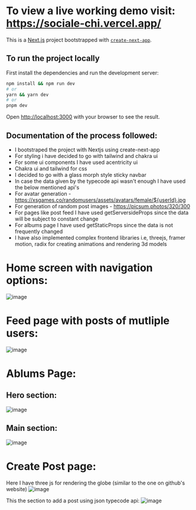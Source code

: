 # To view a live working demo visit: https://sociale-chi.vercel.app/

This is a [Next.js](https://nextjs.org/) project bootstrapped with [`create-next-app`](https://github.com/vercel/next.js/tree/canary/packages/create-next-app).

## To run the project locally

First install the dependencies and run the development server:

```bash
npm install && npm run dev
# or
yarn && yarn dev
# or
pnpm dev
```

Open [http://localhost:3000](http://localhost:3000) with your browser to see the result.

## Documentation of the process followed:

- I bootstraped the project with Nextjs using create-next-app
- For styling i have decided to go with tailwind and chakra ui
- For some ui components I have used acentricity ui
- Chakra ui and tailwind for css
- I decided to go with a glass morph style sticky navbar
- In case the data given by the typecode api wasn't enough I have used the below mentioned api's
- For avatar generation - https://xsgames.co/randomusers/assets/avatars/female/${userId}.jpg
- For generation of random post images - https://picsum.photos/320/300
- For pages like post feed I have used getServersideProps since the data will be subject to constant change
- For  albums page I have used getStaticProps since the data is not frequently changed
- I have also implemented complex frontend libraries i.e, threejs, framer motion, radix for creating animations and rendering 3d models 

# Home screen with navigation options:

![image](https://github.com/lorstenoplo/sociale/assets/69671750/342f0d15-992d-42e4-a527-2f9262cb49bf)

# Feed page with posts of mutliple users:

![image](https://github.com/lorstenoplo/sociale/assets/69671750/3825865e-f21a-422c-9ef9-3a5e986c37b4)

# Ablums Page:

## Hero section:
![image](https://github.com/lorstenoplo/sociale/assets/69671750/8722f9a9-2d91-488a-9a91-89ef6385ab32)

## Main section:
![image](https://github.com/lorstenoplo/sociale/assets/69671750/6e9e06ef-582e-4ceb-98eb-132a205d9579)

# Create Post page:

Here I have three js for rendering the globe (similar to the one on github's website)
![image](https://github.com/lorstenoplo/sociale/assets/69671750/4d5de698-3c2b-41fa-bcc1-426107c693ff)

This the section to add a post using json typecode api:
![image](https://github.com/lorstenoplo/sociale/assets/69671750/51d6e850-ff0d-4d67-87f6-436546a1b184)



